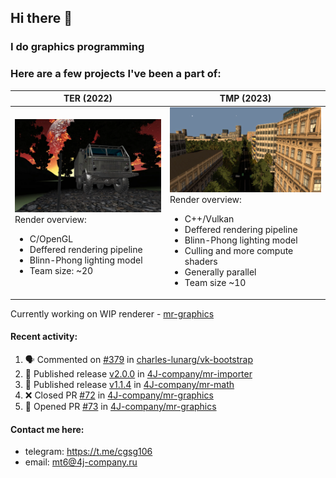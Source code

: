 ## Hi there 👋
### I do graphics programming
### Here are a few projects I've been a part of:  

TER (2022)            |  TMP (2023)
-------------------------|-------------------------
![](images/ter_screenshot_00_upscaled.webp) Render overview: <br><ul><li> C/OpenGL <li> Deffered rendering pipeline <li> Blinn-Phong lighting model <li> Team size: ~20 | ![](images/tmp_screenshot_01_upscaled.webp) Render overview: <br><ul><li> C++/Vulkan <li> Deffered rendering pipeline <li> Blinn-Phong lighting model <li> Culling and more compute shaders <li> Generally parallel <li> Team size ~10

Currently working on WIP renderer - [mr-graphics](https://github.com/4J-company/mr-graphics)  

#### Recent activity:
<!--START_SECTION:activity-->
1. 🗣 Commented on [#379](https://github.com/charles-lunarg/vk-bootstrap/issues/379#issuecomment-3300791512) in [charles-lunarg/vk-bootstrap](https://github.com/charles-lunarg/vk-bootstrap)
2. 🚀 Published release [v2.0.0](https://github.com/4J-company/mr-importer/releases/tag/v2.0.0) in [4J-company/mr-importer](https://github.com/4J-company/mr-importer)
3. 🚀 Published release [v1.1.4](https://github.com/4J-company/mr-math/releases/tag/v1.1.4) in [4J-company/mr-math](https://github.com/4J-company/mr-math)
4. ❌ Closed PR [#72](https://github.com/4J-company/mr-graphics/pull/72) in [4J-company/mr-graphics](https://github.com/4J-company/mr-graphics)
5. 💪 Opened PR [#73](https://github.com/4J-company/mr-graphics/pull/73) in [4J-company/mr-graphics](https://github.com/4J-company/mr-graphics)
<!--END_SECTION:activity-->

#### Contact me here:
 - telegram: https://t.me/cgsg106
 - email:    mt6@4j-company.ru
